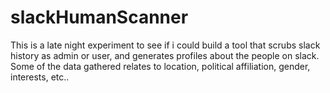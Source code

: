 # slackHumanScanner
This is a late night experiment to see if i could build a tool that scrubs slack history as admin or user, and generates profiles about the people on slack.  Some of the data gathered relates to location, political affiliation, gender, interests, etc..

